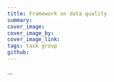 ```yaml
---
title: Framework on data quality
summary: 
cover_image: 
cover_image_by: 
cover_image_link: 
tags: task group
github: 
---
```


...
